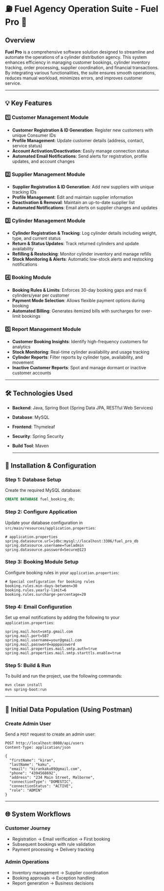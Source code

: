 # ⛽ Fuel Agency Operation Suite - Fuel Pro 🚀

## Overview

**Fuel Pro** is a comprehensive software solution designed to streamline and automate the operations of a cylinder distribution agency. This system enhances efficiency in managing customer bookings, cylinder inventory tracking, order processing, supplier coordination, and financial transactions. By integrating various functionalities, the suite ensures smooth operations, reduces manual workload, minimizes errors, and improves customer service.

---
## 💡 Key Features

### 1️⃣ Customer Management Module
- **Customer Registration & ID Generation**: Register new customers with unique Consumer IDs  
-  **Profile Management**: Update customer details (address, contact, service status)  
- **Account Activation/Deactivation**: Easily manage connection status  
-  **Automated Email Notifications**: Send alerts for registration, profile updates, and account changes  


### 2️⃣ Supplier Management Module
-  **Supplier Registration & ID Generation**: Add new suppliers with unique tracking IDs  
-  **Profile Management**: Edit and maintain supplier information  
-  **Deactivation & Removal**: Maintain an up-to-date supplier list  
-  **Automated Notifications**: Email alerts on supplier changes and updates  

### 3️⃣ Cylinder Management Module
-  **Cylinder Registration & Tracking**: Log cylinder details including weight, type, and current status  
-  **Return & Status Updates**: Track returned cylinders and update availability  
-  **Refilling & Restocking**: Monitor cylinder inventory and manage refills  
-  **Stock Monitoring & Alerts**: Automatic low-stock alerts and restocking notifications  


### 4️⃣ Booking Module
- **Booking Rules & Limits**: Enforces 30-day booking gaps and max 6 cylinders/year per customer  
- **Payment Mode Selection**: Allows flexible payment options during booking  
- **Automated Billing**: Generates itemized bills with surcharges for over-limit bookings  


### 5️⃣ Report Management Module
- **Customer Booking Insights**: Identify high-frequency customers for analytics  
- **Stock Monitoring**: Real-time cylinder availability and usage tracking  
- **Cylinder Reports**: Filter reports by cylinder type, availability, and movement  
- **Inactive Customer Reports**: Spot and manage dormant or inactive customer accounts  

---
## 🛠️ Technologies Used

- **Backend**: Java, Spring Boot (Spring Data JPA, RESTful Web Services)  
- **Database**: MySQL  
- **Frontend**: Thymeleaf  
- **Security**: Spring Security  
- **Build Tool**: Maven

  ---

## 🚀 Installation & Configuration

### Step 1: Database Setup
Create the required MySQL database:

```sql
CREATE DATABASE fuel_booking_db;
```

### Step 2: Configure Application

Update your database configuration in `src/main/resources/application.properties`:

```properties
# application.properties
spring.datasource.url=jdbc:mysql://localhost:3306/fuel_pro_db
spring.datasource.username=fueladmin
spring.datasource.password=Secure@123

```

### Step 3: Booking Module Setup

Configure booking rules in your `application.properties`:

```properties
# Special configuration for booking rules
booking.rules.min-days-between=30
booking.rules.yearly-limit=6
booking.rules.surcharge-percentage=20
```

### Step 4: Email Configuration

Set up email notifications by adding the following to your `application.properties`:

```properties
spring.mail.host=smtp.gmail.com
spring.mail.port=587
spring.mail.username=your@gmail.com
spring.mail.password=apppassword
spring.mail.properties.mail.smtp.auth=true
spring.mail.properties.mail.smtp.starttls.enable=true
```
### Step 5: Build & Run

To build and run the project, use the following commands:

```bash
mvn clean install
mvn spring-boot:run
```

---

## 🔧 Initial Data Population (Using Postman)

### Create Admin User

Send a `POST` request to create an admin user:

```http
POST http://localhost:8080/api/users
Content-Type: application/json

{
  "firstName": "kiran",
  "lastName": "kaku",
  "email": "kirankaku09@gmail.com",
  "phone": "4394568692",
  "address": "234 Main Street, Malborne",
  "connectionType": "DOMESTIC",
  "connectionStatus": "ACTIVE",
  "role": "ADMIN"
}
```

---

## 🌐 System Workflows

### Customer Journey
- Registration → Email verification → First booking  
- Subsequent bookings with rule validation  
- Payment processing → Delivery tracking  

### Admin Operations
- Inventory management → Supplier coordination  
- Booking approvals → Exception handling  
- Report generation → Business decisions  


